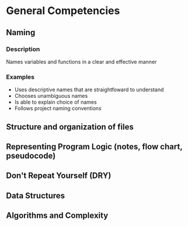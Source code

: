 # General Competencies

## Naming

### Description

Names variables and functions in a clear and effective manner

### Examples

- Uses descriptive names that are straightfoward to understand
- Chooses unambiguous names
- Is able to explain choice of names
- Follows project naming conventions

## Structure and organization of files
## Representing Program Logic (notes, flow chart, pseudocode)
## Don't Repeat Yourself (DRY)
## Data Structures
## Algorithms and Complexity
